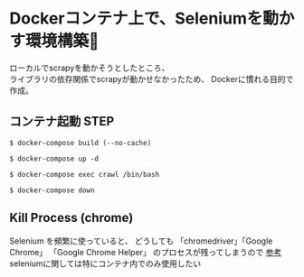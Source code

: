 # Dockerコンテナ上で、Seleniumを動かす環境構築🐳

ローカルでscrapyを動かそうとしたところ、  
ライブラリの依存関係でscrapyが動かせなかったため、
Dockerに慣れる目的で作成。  


## コンテナ起動 STEP
```
$ docker-compose build (--no-cache)
```

```
$ docker-compose up -d
```

```
$ docker-compose exec crawl /bin/bash
```

```
$ docker-compose down
```

## Kill Process (chrome)
Selenium を頻繁に使っていると、
どうしても 「chromedriver」「Google Chrome」 
「Google Chrome Helper」 のプロセスが残ってしまうので
[参考](https://www.dev-dev.net/entry/2018/07/29/195444)  
seleniumに関しては特にコンテナ内でのみ使用したい